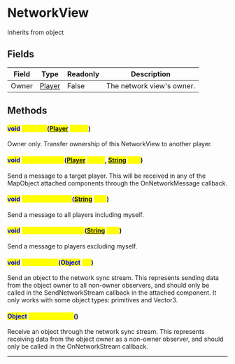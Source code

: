 # NetworkView
Inherits from object
## Fields
|Field|Type|Readonly|Description|
|---|---|---|---|
|Owner|[Player](../objects/Player.md)|False|The network view's owner.|
## Methods
#### <mark style="color:blue;">void</mark> <mark style="color:yellow;">Transfer</mark>(<mark style="color:blue;">[Player](../objects/Player.md)</mark> <mark style="color:yellow;">player</mark>)
Owner only. Transfer ownership of this NetworkView to another player.
#### <mark style="color:blue;">void</mark> <mark style="color:yellow;">SendMessage</mark>(<mark style="color:blue;">[Player](../objects/Player.md)</mark> <mark style="color:yellow;">target</mark>, <mark style="color:blue;">[String](../static/String.md)</mark> <mark style="color:yellow;">msg</mark>)
Send a message to a target player. This will be received in any of the MapObject attached components through the OnNetworkMessage callback.
#### <mark style="color:blue;">void</mark> <mark style="color:yellow;">SendMessageAll</mark>(<mark style="color:blue;">[String](../static/String.md)</mark> <mark style="color:yellow;">msg</mark>)
Send a message to all players including myself.
#### <mark style="color:blue;">void</mark> <mark style="color:yellow;">SendMessageOthers</mark>(<mark style="color:blue;">[String](../static/String.md)</mark> <mark style="color:yellow;">msg</mark>)
Send a message to players excluding myself.
#### <mark style="color:blue;">void</mark> <mark style="color:yellow;">SendStream</mark>(<mark style="color:blue;">Object</mark> <mark style="color:yellow;">obj</mark>)
Send an object to the network sync stream.             This represents sending data from the object owner to all non-owner observers,             and should only be called in the SendNetworkStream callback in the attached component.             It only works with some object types: primitives and Vector3.
#### <mark style="color:blue;">Object</mark> <mark style="color:yellow;">ReceiveStream</mark>()
Receive an object through the network sync stream.             This represents receiving data from the object owner as a non-owner observer,             and should only be called in the OnNetworkStream callback.

---

